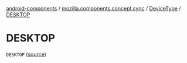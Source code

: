 [android-components](../../index.md) / [mozilla.components.concept.sync](../index.md) / [DeviceType](index.md) / [DESKTOP](./-d-e-s-k-t-o-p.md)

# DESKTOP

`DESKTOP` [(source)](https://github.com/mozilla-mobile/android-components/blob/master/components/concept/sync/src/main/java/mozilla/components/concept/sync/Devices.kt#L122)